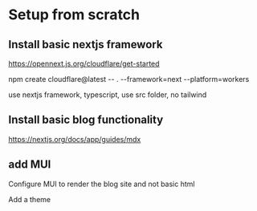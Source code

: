 # Setup from scratch

## Install basic nextjs framework

https://opennext.js.org/cloudflare/get-started

npm create cloudflare@latest -- . --framework=next --platform=workers

use nextjs framework, typescript, use src folder, no tailwind

## Install basic blog functionality

https://nextjs.org/docs/app/guides/mdx

## add MUI

Configure MUI to render the blog site and not basic html

Add a theme